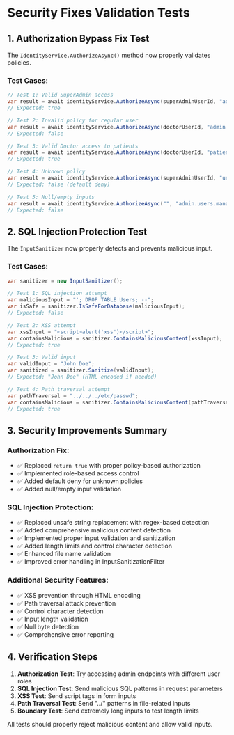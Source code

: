 # Security Fixes Validation Tests

## 1. Authorization Bypass Fix Test

The `IdentityService.AuthorizeAsync()` method now properly validates policies.

### Test Cases:

```csharp
// Test 1: Valid SuperAdmin access
var result = await identityService.AuthorizeAsync(superAdminUserId, "admin.users.manage");
// Expected: true

// Test 2: Invalid policy for regular user
var result = await identityService.AuthorizeAsync(doctorUserId, "admin.users.manage");
// Expected: false

// Test 3: Valid Doctor access to patients
var result = await identityService.AuthorizeAsync(doctorUserId, "patients.view");
// Expected: true

// Test 4: Unknown policy
var result = await identityService.AuthorizeAsync(superAdminUserId, "unknown.policy");
// Expected: false (default deny)

// Test 5: Null/empty inputs
var result = await identityService.AuthorizeAsync("", "admin.users.manage");
// Expected: false
```

## 2. SQL Injection Protection Test

The `InputSanitizer` now properly detects and prevents malicious input.

### Test Cases:

```csharp
var sanitizer = new InputSanitizer();

// Test 1: SQL injection attempt
var maliciousInput = "'; DROP TABLE Users; --";
var isSafe = sanitizer.IsSafeForDatabase(maliciousInput);
// Expected: false

// Test 2: XSS attempt
var xssInput = "<script>alert('xss')</script>";
var containsMalicious = sanitizer.ContainsMaliciousContent(xssInput);
// Expected: true

// Test 3: Valid input
var validInput = "John Doe";
var sanitized = sanitizer.Sanitize(validInput);
// Expected: "John Doe" (HTML encoded if needed)

// Test 4: Path traversal attempt
var pathTraversal = "../../../etc/passwd";
var containsMalicious = sanitizer.ContainsMaliciousContent(pathTraversal);
// Expected: true
```

## 3. Security Improvements Summary

### Authorization Fix:

- ✅ Replaced `return true` with proper policy-based authorization
- ✅ Implemented role-based access control
- ✅ Added default deny for unknown policies
- ✅ Added null/empty input validation

### SQL Injection Protection:

- ✅ Replaced unsafe string replacement with regex-based detection
- ✅ Added comprehensive malicious content detection
- ✅ Implemented proper input validation and sanitization
- ✅ Added length limits and control character detection
- ✅ Enhanced file name validation
- ✅ Improved error handling in InputSanitizationFilter

### Additional Security Features:

- ✅ XSS prevention through HTML encoding
- ✅ Path traversal attack prevention
- ✅ Control character detection
- ✅ Input length validation
- ✅ Null byte detection
- ✅ Comprehensive error reporting

## 4. Verification Steps

1. **Authorization Test**: Try accessing admin endpoints with different user roles
2. **SQL Injection Test**: Send malicious SQL patterns in request parameters
3. **XSS Test**: Send script tags in form inputs
4. **Path Traversal Test**: Send "../" patterns in file-related inputs
5. **Boundary Test**: Send extremely long inputs to test length limits

All tests should properly reject malicious content and allow valid inputs.

